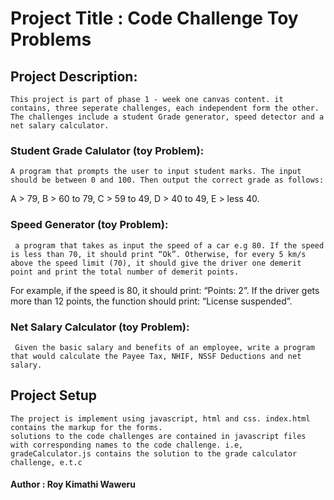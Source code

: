 # Project Title : Code Challenge Toy Problems
## Project Description: 
    This project is part of phase 1 - week one canvas content. it contains, three seperate challenges, each independent form the other. The challenges include a student Grade generator, speed detector and a net salary calculator.
### Student Grade Calulator (toy Problem):
    A program that prompts the user to input student marks. The input should be between 0 and 100. Then output the correct grade as follows: 

A > 79, B > 60 to 79, C > 59 to 49, D > 40 to 49, E > less 40.

### Speed Generator (toy Problem):
     a program that takes as input the speed of a car e.g 80. If the speed is less than 70, it should print “Ok”. Otherwise, for every 5 km/s above the speed limit (70), it should give the driver one demerit point and print the total number of demerit points.

For example, if the speed is 80, it should print: “Points: 2”. If the driver gets more than 12 points, the function should print: “License suspended”.

### Net Salary Calculator (toy Problem):
     Given the basic salary and benefits of an employee, write a program that would calculate the Payee Tax, NHIF, NSSF Deductions and net salary.

## Project Setup
    The project is implement using javascript, html and css. index.html contains the markup for the forms.
    solutions to the code challenges are contained in javascript files with corresponding names to the code challenge. i.e, gradeCalculator.js contains the solution to the grade calculator challenge, e.t.c

 #### Author : Roy Kimathi Waweru      
     

    

